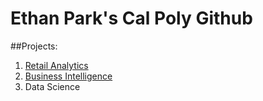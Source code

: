 # Ethan Park's Cal Poly Github

##Projects:

1. [Retail Analytics](https://linkmehere.com)
3. [Business Intelligence](https://github.com/Ethanpark214/ethanpark/blob/main/Project%205_6%2C%203100%20ulta%20quartiles.ipynb%20-%20Colaboratory_Ethan_Park.pdf)
4. Data Science
